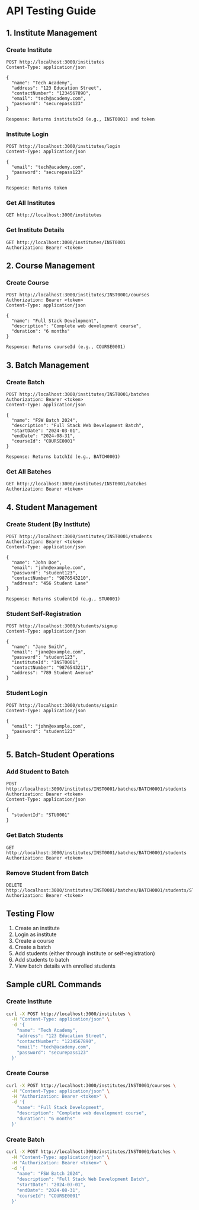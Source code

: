 # API Testing Guide

## 1. Institute Management

### Create Institute
```http
POST http://localhost:3000/institutes
Content-Type: application/json

{
  "name": "Tech Academy",
  "address": "123 Education Street",
  "contactNumber": "1234567890",
  "email": "tech@academy.com",
  "password": "securepass123"
}

Response: Returns instituteId (e.g., INST0001) and token
```

### Institute Login
```http
POST http://localhost:3000/institutes/login
Content-Type: application/json

{
  "email": "tech@academy.com",
  "password": "securepass123"
}

Response: Returns token
```

### Get All Institutes
```http
GET http://localhost:3000/institutes
```

### Get Institute Details
```http
GET http://localhost:3000/institutes/INST0001
Authorization: Bearer <token>
```

## 2. Course Management

### Create Course
```http
POST http://localhost:3000/institutes/INST0001/courses
Authorization: Bearer <token>
Content-Type: application/json

{
  "name": "Full Stack Development",
  "description": "Complete web development course",
  "duration": "6 months"
}

Response: Returns courseId (e.g., COURSE0001)
```

## 3. Batch Management

### Create Batch
```http
POST http://localhost:3000/institutes/INST0001/batches
Authorization: Bearer <token>
Content-Type: application/json

{
  "name": "FSW Batch 2024",
  "description": "Full Stack Web Development Batch",
  "startDate": "2024-03-01",
  "endDate": "2024-08-31",
  "courseId": "COURSE0001"
}

Response: Returns batchId (e.g., BATCH0001)
```

### Get All Batches
```http
GET http://localhost:3000/institutes/INST0001/batches
Authorization: Bearer <token>
```

## 4. Student Management

### Create Student (By Institute)
```http
POST http://localhost:3000/institutes/INST0001/students
Authorization: Bearer <token>
Content-Type: application/json

{
  "name": "John Doe",
  "email": "john@example.com",
  "password": "student123",
  "contactNumber": "9876543210",
  "address": "456 Student Lane"
}

Response: Returns studentId (e.g., STU0001)
```

### Student Self-Registration
```http
POST http://localhost:3000/students/signup
Content-Type: application/json

{
  "name": "Jane Smith",
  "email": "jane@example.com",
  "password": "student123",
  "instituteId": "INST0001",
  "contactNumber": "9876543211",
  "address": "789 Student Avenue"
}
```

### Student Login
```http
POST http://localhost:3000/students/signin
Content-Type: application/json

{
  "email": "john@example.com",
  "password": "student123"
}
```

## 5. Batch-Student Operations

### Add Student to Batch
```http
POST http://localhost:3000/institutes/INST0001/batches/BATCH0001/students
Authorization: Bearer <token>
Content-Type: application/json

{
  "studentId": "STU0001"
}
```

### Get Batch Students
```http
GET http://localhost:3000/institutes/INST0001/batches/BATCH0001/students
Authorization: Bearer <token>
```

### Remove Student from Batch
```http
DELETE http://localhost:3000/institutes/INST0001/batches/BATCH0001/students/STU0001
Authorization: Bearer <token>
```

## Testing Flow

1. Create an institute
2. Login as institute
3. Create a course
4. Create a batch
5. Add students (either through institute or self-registration)
6. Add students to batch
7. View batch details with enrolled students

## Sample cURL Commands

### Create Institute
```bash
curl -X POST http://localhost:3000/institutes \
  -H "Content-Type: application/json" \
  -d '{
    "name": "Tech Academy",
    "address": "123 Education Street",
    "contactNumber": "1234567890",
    "email": "tech@academy.com",
    "password": "securepass123"
  }'
```

### Create Course
```bash
curl -X POST http://localhost:3000/institutes/INST0001/courses \
  -H "Content-Type: application/json" \
  -H "Authorization: Bearer <token>" \
  -d '{
    "name": "Full Stack Development",
    "description": "Complete web development course",
    "duration": "6 months"
  }'
```

### Create Batch
```bash
curl -X POST http://localhost:3000/institutes/INST0001/batches \
  -H "Content-Type: application/json" \
  -H "Authorization: Bearer <token>" \
  -d '{
    "name": "FSW Batch 2024",
    "description": "Full Stack Web Development Batch",
    "startDate": "2024-03-01",
    "endDate": "2024-08-31",
    "courseId": "COURSE0001"
  }'
```